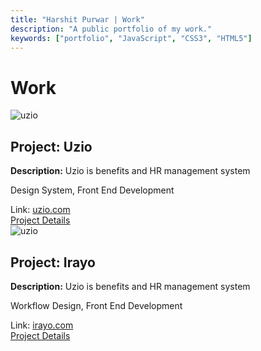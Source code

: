 ```yaml
---
title: "Harshit Purwar | Work"
description: "A public portfolio of my work."
keywords: ["portfolio", "JavaScript", "CSS3", "HTML5"]
---
```

<div class="work-container">
  <h1 class="work-heading">Work</h1>
  <div class="work grid">
    <div class="work__item">
      <div class="work__header">
        <img src="../images/uzio.png" alt="uzio" class="work__photo" />
      </div>
      <div class="work__body">
        <h2 class="work__name">Project: Uzio</h2>
        <p><strong>Description:</strong> Uzio is benefits and HR management system</p>
        <p>Design System, Front End Development</p>
        <div class="work__links">
          <div>Link: <a href="https://app.uzio.com" target="_blank">uzio.com</a></div>
          <div><a href="/work/uzio/#slide1" class="view-more nav-item hvr-sweep-to-right">Project Details <i class="fa fa-angle-double-right" aria-hidden="true"></i> </a></div>
        </div>
      </div>
    </div>
    <div class="work__item">
      <div class="work__header">
        <img src="../images/irayo.png" alt="uzio" class="work__photo" />
      </div>
      <div class="work__body">
        <h2 class="work__name">Project: Irayo</h2>
        <p><strong>Description:</strong> Uzio is benefits and HR management system</p>
        <p>Workflow Design, Front End Development</p>
        <div class="work__links">
          <div>Link: <a href="https://app.uzio.com" target="_blank">irayo.com</a></div>
          <div><a href="/work/irayo/#slide1" class="view-more nav-item hvr-sweep-to-right">Project Details <i class="fa fa-angle-double-right" aria-hidden="true"></i> </a></div>
        </div>
      </div>
    </div>
  </div>
</div>

